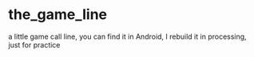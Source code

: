 the_game_line
=============

a little game call line, you can find it in Android, I rebuild it in processing, just for practice

